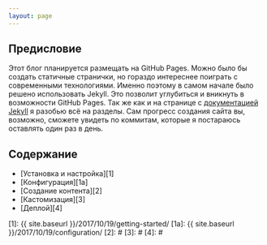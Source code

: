 ```yaml
---
layout: page
---
```

## Предисловие
Этот блог планируется размещать на GitHub Pages. Можно было бы создать статичные странички, но гораздо интереснее поиграть с современными технологиями. Именно поэтому в самом начале было решено использовать Jekyll. Это позволит углубиться и вникнуть в возможности GitHub Pages. Так же как и на странице с [документацией Jekyll][jekyll] я разобью всё на разделы. Сам прогресс создания сайта вы, возможно, сможете увидеть по коммитам, которые я постараюсь оставлять один раз в день.

## Содержание
- [Установка и настройка][1]
- [Конфигурация][1a]
- [Создание контента][2]
- [Кастомизация][3]
- [Деплой][4]

[jekyll]: https://jekyllrb.com/docs

[0]: #
[1]: {{ site.baseurl }}/2017/10/19/getting-started/
[1a]: {{ site.baseurl }}/2017/10/19/configuration/
[2]: #
[3]: #
[4]: #
